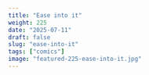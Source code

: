 ```yaml
---
title: "Ease into it"
weight: 225
date: "2025-07-11"
draft: false
slug: "ease-into-it"
tags: ["comics"]
image: "featured-225-ease-into-it.jpg"
---
```

